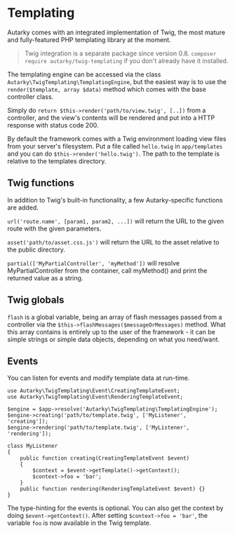 # Templating

Autarky comes with an integrated implementation of Twig, the most mature and fully-featured PHP templating library at the moment.

> Twig integration is a separate package since version 0.8. `composer require autarky/twig-templating` if you don't already have it installed.

The templating engine can be accessed via the class `Autarky\TwigTemplating\TemplatingEngine`, but the easiest way is to use the `render($template, array $data)` method which comes with the base controller class.

Simply do `return $this->render('path/to/view.twig', [..])` from a controller, and the view's contents will be rendered and put into a HTTP response with status code 200.

By default the framework comes with a Twig environment loading view files from your server's filesystem. Put a file called `hello.twig` in `app/templates` and you can do `$this->render('hello.twig')`. The path to the template is relative to the templates directory.

## Twig functions

In addition to Twig's built-in functionality, a few Autarky-specific functions are added.

`url('route.name', [param1, param2, ...])` will return the URL to the given route with the given parameters.

`asset('path/to/asset.css.js')` will return the URL to the asset relative to the public directory.

`partial(['MyPartialController', 'myMethod'])` will resolve MyPartialController from the container, call myMethod() and print the returned value as a string.

## Twig globals

`flash` is a global variable, being an array of flash messages passed from a controller via the `$this->flashMessages($messageOrMessages)` method. What this array contains is entirely up to the user of the framework - it can be simple strings or simple data objects, depending on what you need/want.

## Events

You can listen for events and modify template data at run-time.

	use Autarky\TwigTemplating\Event\CreatingTemplateEvent;
	use Autarky\TwigTemplating\Event\RenderingTemplateEvent;

	$engine = $app->resolve('Autarky\TwigTemplating\TemplatingEngine');
	$engine->creating('path/to/template.twig', ['MyListener', 'creating']);
	$engine->rendering('path/to/template.twig', ['MyListener', 'rendering']);

	class MyListener
	{
	    public function creating(CreatingTemplateEvent $event)
	    {
	        $context = $event->getTemplate()->getContext();
	        $context->foo = 'bar';
	    }
	    public function rendering(RenderingTemplateEvent $event) {}
	}

The type-hinting for the events is optional. You can also get the context by doing `$event->getContext()`. After setting `$context->foo = 'bar'`, the variable `foo` is now available in the Twig template.
